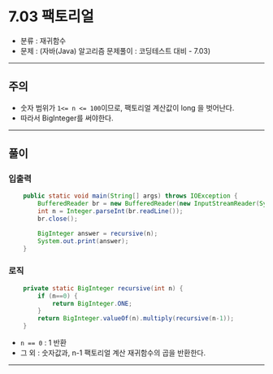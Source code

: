 # 7.03 팩토리얼
- 분류 : 재귀함수
- 문제 : (자바(Java) 알고리즘 문제풀이 : 코딩테스트 대비 - 7.03)

---

## 주의
- 숫자 범위가 `1<= n <= 100`이므로, 팩토리얼 계산값이 long 을 벗어난다.
- 따라서 BigInteger를 써야한다.

---

## 풀이
### 입출력
```java
    public static void main(String[] args) throws IOException {
        BufferedReader br = new BufferedReader(new InputStreamReader(System.in));
        int n = Integer.parseInt(br.readLine());
        br.close();

        BigInteger answer = recursive(n);
        System.out.print(answer);
    }
```

### 로직
```java
    private static BigInteger recursive(int n) {
        if (n==0) {
            return BigInteger.ONE;
        }
        return BigInteger.valueOf(n).multiply(recursive(n-1));
    }
```
- `n == 0` : 1 반환
- 그 외 : 숫자값과, n-1 팩토리얼 계산 재귀함수의 곱을 반환한다.

---
